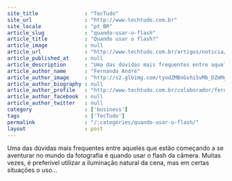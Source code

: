 ```yaml
---
site_title               : "TecTudo"
site_url                 : "http://www.techtudo.com.br"
site_locale              : "pt_BR"
article_slug             : "quando-usar-o-flash"
article_title            : "Quando usar o flash?"
article_image            : null
article_url              : "http://www.techtudo.com.br/artigos/noticia/2012/07/quando-usar-o-flash.html"
article_published_at     : null
article_description      : "Uma das dúvidas mais frequentes entre aqueles que estão começando a se aventurar no mundo da fotografia é quando usar o flash da câmera. Muitas vezes, é preferível utilizar a iluminação natural da cena, mas em certas situações o uso..."
article_author_name      : "Fernando André"
article_author_image     : "http://s2.glbimg.com/tyodZMBnGshiSvMb_DZmMgmIxcY=/30x30/s2.glbimg.com/-7dJQssvrfgQ-7J-R43Vl-y9ang=/140x140/s.glbimg.com/po/tt2/f/original/2013/11/12/fernando-andre.jpg"
article_author_biography : null
article_author_profile   : "http://www.techtudo.com.br/colaborador/fernando-andre.html"
article_author_facebook  : null
article_author_twitter   : null
category                 : ['business']
tags                     : ['TecTudo']
permalink                : "/:categories/quando-usar-o-flash/"
layout                   : post
---
```


Uma das dúvidas mais frequentes entre aqueles que estão começando a se aventurar no mundo da fotografia é quando usar o flash da câmera. Muitas vezes, é preferível utilizar a iluminação natural da cena, mas em certas situações o uso...

